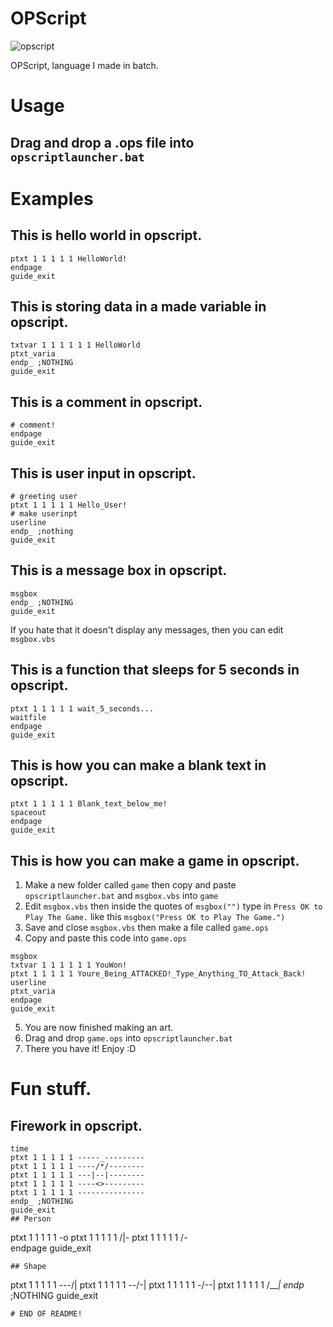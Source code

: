 # OPScript
![opscript](https://user-images.githubusercontent.com/68444929/176164417-a610887b-f4b3-4866-bacb-a3793730f860.png)

OPScript, language I made in batch.

# Usage
## Drag and drop a .ops file into `opscriptlauncher.bat`

# Examples
## This is hello world in opscript.
```
ptxt 1 1 1 1 1 HelloWorld!
endpage
guide_exit
```
## This is storing data in a made variable in opscript.
```
txtvar 1 1 1 1 1 1 HelloWorld
ptxt_varia
endp_ ;NOTHING
guide_exit
```
## This is a comment in opscript.
```
# comment!
endpage
guide_exit
```
## This is user input in opscript.
```
# greeting user
ptxt 1 1 1 1 1 Hello_User!
# make userinpt
userline
endp_ ;nothing
guide_exit
```
## This is a message box in opscript.
```
msgbox
endp_ ;NOTHING
guide_exit
```
If you hate that it doesn't display any messages, then you can edit `msgbox.vbs`
## This is a function that sleeps for 5 seconds in opscript.
```
ptxt 1 1 1 1 1 wait_5_seconds...
waitfile
endpage
guide_exit
```
## This is how you can make a blank text in opscript.
```
ptxt 1 1 1 1 1 Blank_text_below_me!
spaceout
endpage
guide_exit
```
## This is how you can make a game in opscript.
1. Make a new folder called `game` then copy and paste `opscriptlauncher.bat` and `msgbox.vbs` into `game`
2. Edit `msgbox.vbs` then inside the quotes of `msgbox("")` type in `Press OK to Play The Game.` like this `msgbox("Press OK to Play The Game.")`
3. Save and close `msgbox.vbs` then make a file called `game.ops`
4. Copy and paste this code into `game.ops`
```
msgbox
txtvar 1 1 1 1 1 1 YouWon!
ptxt 1 1 1 1 1 Youre_Being_ATTACKED!_Type_Anything_TO_Attack_Back!
userline
ptxt_varia
endpage
guide_exit
```
5. You are now finished making an art.
6. Drag and drop `game.ops` into `opscriptlauncher.bat`
7. There you have it! Enjoy :D
# Fun stuff.
## Firework in opscript.
```
time
ptxt 1 1 1 1 1 -----_---------
ptxt 1 1 1 1 1 ----/*/--------
ptxt 1 1 1 1 1 ---|--|--------
ptxt 1 1 1 1 1 ----<>---------
ptxt 1 1 1 1 1 ---------------
endp_ ;NOTHING
guide_exit
## Person
```
ptxt 1 1 1 1 1 -o
ptxt 1 1 1 1 1 /|\-
ptxt 1 1 1 1 1 /-\
endpage
guide_exit
```
## Shape
```
ptxt 1 1 1 1 1 ---/|
ptxt 1 1 1 1 1 --/-|
ptxt 1 1 1 1 1 -/--|
ptxt 1 1 1 1 1 /___|
endp_ ;NOTHING
guide_exit
```
# END OF README!
